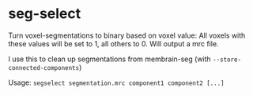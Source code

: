 # seg-select
Turn voxel-segmentations to binary based on voxel value: All voxels with these values will be set to 1, all others to 0. Will output a mrc file. 

I use this to clean up segmentations from membrain-seg (with ``--store-connected-components``)

Usage: ``segselect segmentation.mrc component1 component2 [...]``
